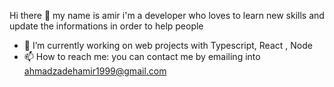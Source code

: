 Hi there 👋
my name is amir i'm a developer who loves to learn new skills and  update the informations in order to help people  

- 🔭 I’m currently working on web projects with Typescript, React , Node 
- 📫 How to reach me: you can contact me by emailing into ahmadzadehamir1999@gmail.com
